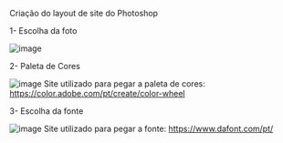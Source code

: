 Criação do layout de site do Photoshop

1- Escolha da foto


![image](https://user-images.githubusercontent.com/79605467/140671882-e76646d2-554c-49af-963b-f05c6a8f72b3.png)

2- Paleta de Cores


![image](https://user-images.githubusercontent.com/79605467/140671919-dab8eceb-c067-478a-bdbd-a5e996864de3.png)
Site utilizado para pegar a paleta de cores: https://color.adobe.com/pt/create/color-wheel

3- Escolha da fonte


![image](https://user-images.githubusercontent.com/79605467/140672433-e485c590-9fd5-4d09-99d3-4c796f12c368.png)
Site utilizado para pegar a fonte: https://www.dafont.com/pt/
